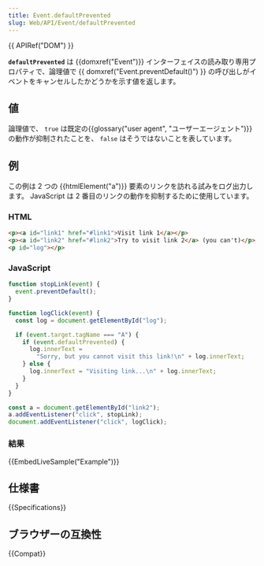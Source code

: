 ```yaml
---
title: Event.defaultPrevented
slug: Web/API/Event/defaultPrevented
---
```


{{ APIRef("DOM") }}

**`defaultPrevented`** は {{domxref("Event")}} インターフェイスの読み取り専用プロパティで、論理値で {{ domxref("Event.preventDefault()") }} の呼び出しがイベントをキャンセルしたかどうかを示す値を返します。

## 値

論理値で、 `true` は既定の{{glossary("user agent", "ユーザーエージェント")}}の動作が抑制されたことを、 `false` はそうではないことを表しています。

## 例

この例は 2 つの {{htmlElement("a")}} 要素のリンクを訪れる試みをログ出力します。 JavaScript は 2 番目のリンクの動作を抑制するために使用しています。

### HTML

```html
<p><a id="link1" href="#link1">Visit link 1</a></p>
<p><a id="link2" href="#link2">Try to visit link 2</a> (you can't)</p>
<p id="log"></p>
```

### JavaScript

```js
function stopLink(event) {
  event.preventDefault();
}

function logClick(event) {
  const log = document.getElementById("log");

  if (event.target.tagName === "A") {
    if (event.defaultPrevented) {
      log.innerText =
        "Sorry, but you cannot visit this link!\n" + log.innerText;
    } else {
      log.innerText = "Visiting link...\n" + log.innerText;
    }
  }
}

const a = document.getElementById("link2");
a.addEventListener("click", stopLink);
document.addEventListener("click", logClick);
```

### 結果

{{EmbedLiveSample("Example")}}

## 仕様書

{{Specifications}}

## ブラウザーの互換性

{{Compat}}
